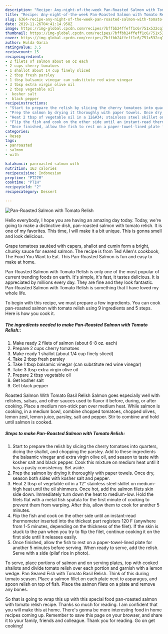 ```yaml
---
description: "Recipe: Any-night-of-the-week Pan-Roasted Salmon with Tomato Relish"
title: "Recipe: Any-night-of-the-week Pan-Roasted Salmon with Tomato Relish"
slug: 6364-recipe-any-night-of-the-week-pan-roasted-salmon-with-tomato-relish
date: 2019-11-26T04:41:14.958Z
image: https://img-global.cpcdn.com/recipes/7bffbb24ffeff1c6/751x532cq70/pan-roasted-salmon-with-tomato-relish-recipe-main-photo.jpg
thumbnail: https://img-global.cpcdn.com/recipes/7bffbb24ffeff1c6/751x532cq70/pan-roasted-salmon-with-tomato-relish-recipe-main-photo.jpg
cover: https://img-global.cpcdn.com/recipes/7bffbb24ffeff1c6/751x532cq70/pan-roasted-salmon-with-tomato-relish-recipe-main-photo.jpg
author: Hulda Garza
ratingvalue: 3.5
reviewcount: 15
recipeingredient:
- 2 filets of salmon about 68 oz each
- 2 cups cherry tomatoes
- 1 shallot about 14 cup finely sliced
- 2 tbsp fresh parsley
- 1 tbsp balsamic vinegar can substitute red wine vinegar
- 3 tbsp extra virgin olive oil
- 2 tbsp vegetable oil
-  kosher salt
-  black pepper
recipeinstructions:
- "Start to prepare the relish by slicing the cherry tomatoes into quarters, dicing the shallot, and chopping the parsley. Add to these ingredients the balsamic vinegar and extra virgin olive oil, and season to taste with kosher salt and black pepper. Cook this mixture on medium heat until it has a pasty consistency. Set aside."
- "Prep the salmon by drying it thoroughly with paper towels. Once dry, season both sides with kosher salt and pepper."
- "Heat 2 tbsp of vegetable oil in a 12&#34; stainless steel skillet on medium-high heat until the oil shimmers. Once hot, add the salmon filets skin side down. Immediately turn down the heat to medium-low. Hold the filets flat with a metal fish spatula for the first minute of cooking to prevent them from warping. After this, allow them to cook for another 5 minutes."
- "Flip the fish and cook on the other side until an instant-read thermometer inserted into the thickest part registers 120 F (anywhere from 1-5 minutes, depending on the thickness of the filet). If the skin is stuck to the pan when you try to flip the filet, continue cooking it on the first side until it releases easily."
- "Once finished, allow the fish to rest on a paper-towel-lined plate for another 5 minutes before serving. When ready to serve, add the relish. Serve with a side (pilaf rice in photo)."
categories:
- Resep
tags:
- panroasted
- salmon
- with

katakunci: panroasted salmon with
nutrition: 163 calories
recipecuisine: Indonesian
preptime: "PT27M"
cooktime: "PT1H"
recipeyield: "2"
recipecategory: Dessert

---
```



![Pan-Roasted Salmon with Tomato Relish](https://img-global.cpcdn.com/recipes/7bffbb24ffeff1c6/751x532cq70/pan-roasted-salmon-with-tomato-relish-recipe-main-photo.jpg)

Hello everybody, I hope you are having an amazing day today. Today, we're going to make a distinctive dish, pan-roasted salmon with tomato relish. It is one of my favorites. This time, I will make it a bit unique. This is gonna smell and look delicious.

Grape tomatoes sautéed with capers, shallot and cumin form a bright, chunky sauce for seared salmon. The recipe is from Ted Allen&#39;s cookbook, The Food You Want to Eat. This Pan-Roasted Salmon is fun and easy to make at home.

Pan-Roasted Salmon with Tomato Relish is only one of the most popular of current trending foods on earth. It's simple, it's fast, it tastes delicious. It is appreciated by millions every day. They are fine and they look fantastic. Pan-Roasted Salmon with Tomato Relish is something that I have loved my whole life.


To begin with this recipe, we must prepare a few ingredients. You can cook pan-roasted salmon with tomato relish using 9 ingredients and 5 steps. Here is how you cook it.

##### The ingredients needed to make Pan-Roasted Salmon with Tomato Relish::

1. Make ready 2 filets of salmon (about 6-8 oz. each)
1. Prepare 2 cups cherry tomatoes
1. Make ready 1 shallot (about 1/4 cup finely sliced)
1. Take 2 tbsp fresh parsley
1. Take 1 tbsp balsamic vinegar (can substitute red wine vinegar)
1. Take 3 tbsp extra virgin olive oil
1. Prepare 2 tbsp vegetable oil
1. Get  kosher salt
1. Get  black pepper


Roasted Salmon With Tomato Basil Relish Salmon goes especially well with relishes, salsas, and other sauces used to flavor it before, during, or after cooking. Place a medium non-stick pan over medium heat. While salmon is cooking, in a medium bowl, combine chopped tomatoes, chopped olives, lemon zest, lemon juice, parsley, salt and pepper. Stir to combine and hold until salmon is cooked. 

##### Steps to make Pan-Roasted Salmon with Tomato Relish:

1. Start to prepare the relish by slicing the cherry tomatoes into quarters, dicing the shallot, and chopping the parsley. Add to these ingredients the balsamic vinegar and extra virgin olive oil, and season to taste with kosher salt and black pepper. Cook this mixture on medium heat until it has a pasty consistency. Set aside.
1. Prep the salmon by drying it thoroughly with paper towels. Once dry, season both sides with kosher salt and pepper.
1. Heat 2 tbsp of vegetable oil in a 12&#34; stainless steel skillet on medium-high heat until the oil shimmers. Once hot, add the salmon filets skin side down. Immediately turn down the heat to medium-low. Hold the filets flat with a metal fish spatula for the first minute of cooking to prevent them from warping. After this, allow them to cook for another 5 minutes.
1. Flip the fish and cook on the other side until an instant-read thermometer inserted into the thickest part registers 120 F (anywhere from 1-5 minutes, depending on the thickness of the filet). If the skin is stuck to the pan when you try to flip the filet, continue cooking it on the first side until it releases easily.
1. Once finished, allow the fish to rest on a paper-towel-lined plate for another 5 minutes before serving. When ready to serve, add the relish. Serve with a side (pilaf rice in photo).


To serve, place portions of salmon and on serving plates, top with cooked shallots and divide tomato relish over each portion and garnish with a lemon wedge. Pan Seared Fish with Tomato Basil Relish. Think of this during tomato season. Place a salmon fillet on each plate next to asparagus, and spoon relish on top of fish. Place the salmon filets on a plate and remove any bones. 

So that is going to wrap this up with this special food pan-roasted salmon with tomato relish recipe. Thanks so much for reading. I am confident that you will make this at home. There's gonna be more interesting food in home recipes coming up. Remember to save this page on your browser, and share it to your family, friends and colleague. Thank you for reading. Go on get cooking!

